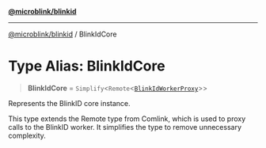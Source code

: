 [**@microblink/blinkid**](../README.md)

***

[@microblink/blinkid](../README.md) / BlinkIdCore

# Type Alias: BlinkIdCore

> **BlinkIdCore** = `Simplify`\<`Remote`\<[`BlinkIdWorkerProxy`](BlinkIdWorkerProxy.md)\>\>

Represents the BlinkID core instance.

This type extends the Remote type from Comlink, which is used to proxy calls to the BlinkID worker.
It simplifies the type to remove unnecessary complexity.
